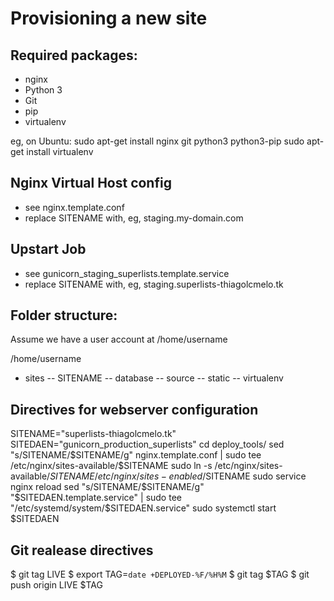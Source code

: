 Provisioning a new site
=======================

## Required packages:

* nginx
* Python 3
* Git
* pip
* virtualenv

eg, on Ubuntu:
sudo apt-get install nginx git python3 python3-pip
sudo apt-get install virtualenv

## Nginx Virtual Host config

* see nginx.template.conf
* replace SITENAME with, eg, staging.my-domain.com

## Upstart Job

* see gunicorn_staging_superlists.template.service
* replace SITENAME with, eg, staging.superlists-thiagolcmelo.tk

## Folder structure:
Assume we have a user account at /home/username

/home/username
- sites
-- SITENAME
-- database
-- source
-- static
-- virtualenv

## Directives for webserver configuration

SITENAME="superlists-thiagolcmelo.tk"
SITEDAEN="gunicorn_production_superlists"
cd deploy_tools/
sed "s/SITENAME/$SITENAME/g" nginx.template.conf | sudo tee /etc/nginx/sites-available/$SITENAME
sudo ln -s /etc/nginx/sites-available/$SITENAME /etc/nginx/sites-enabled/$SITENAME
sudo service nginx reload
sed "s/SITENAME/$SITENAME/g" "$SITEDAEN.template.service" | sudo tee "/etc/systemd/system/$SITEDAEN.service"
sudo systemctl start $SITEDAEN

## Git realease directives

$ git tag LIVE
$ export TAG=`date +DEPLOYED-%F/%H%M`
$ git tag $TAG
$ git push origin LIVE $TAG
